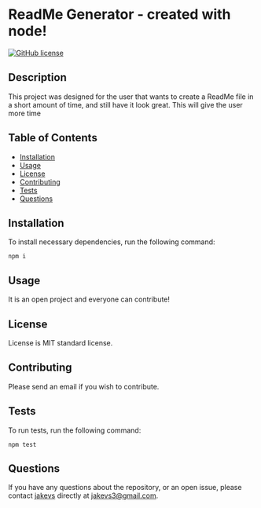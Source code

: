 
  # ReadMe Generator - created with node!
  [![GitHub license](https://img.shields.io/badge/license-MIT-red.svg)](https://github.com/jakevs/https://jakevs.github.io/readmegenerator/)
  ## Description
  This project was designed for the user that wants to create a ReadMe file in a short amount of time, and still have it look great. This will give the user more time 
  ## Table of Contents 
  * [Installation](#installation)
  * [Usage](#usage)
  * [License](#license)
  * [Contributing](#contributing)
  * [Tests](#tests)
  * [Questions](#questions)
  ## Installation
  To install necessary dependencies, run the following command:
  ```
  npm i
  ```
  ## Usage
  It is an open project and everyone can contribute!
  
  ## License
  License is MIT standard license.
      
  ## Contributing
  Please send an email if you wish to contribute.
  ## Tests
  To run tests, run the following command:
  ```
  npm test
  ```
  ## Questions
  If you have any questions about the repository, or an open issue, please contact [jakevs](https://github.com/jakevs/) directly at jakevs3@gmail.com.